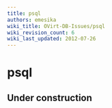 ```yaml
---
title: psql
authors: emesika
wiki_title: OVirt-DB-Issues/psql
wiki_revision_count: 6
wiki_last_updated: 2012-07-26
---
```


# psql

## Under construction
